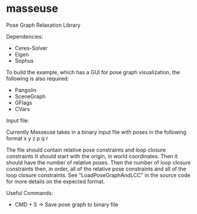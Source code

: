 # masseuse

Pose Graph Relaxation Library

Dependencies:
- Ceres-Solver
- Eigen
- Sophus

To build the example, which has a GUI for pose graph visualization, the following is also required:
- Pangolin
- SceneGraph
- GFlags
- CVars

Input file:

Currently Masseuse takes in a binary input file with poses in the following format
x y z p q r

The file should contain relative pose constraints and loop closure constraints
It should start with the origin, in world coordinates.
Then it should have the number of relative poses.
Then the number of loop closure constraints
then, in order, all of the relative pose constraints and all of the loop closure constraints.
See "LoadPoseGraphAndLCC" in the source code for more details on the expected format.

Useful Commands:
- CMD + S -> Save pose graph to binary file
